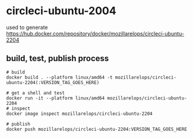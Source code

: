 # circleci-ubuntu-2004

used to generate https://hub.docker.com/repository/docker/mozillarelops/circleci-ubuntu-2204

## build, test, publish process

```shell
# build
docker build . --platform linux/amd64 -t mozillarelops/circleci-ubuntu-2204(:VERSION_TAG_GOES_HERE)

# get a shell and test
docker run -it --platform linux/amd64 mozillarelops/circleci-ubuntu-2204
# inspect
docker image inspect mozillarelops/circleci-ubuntu-2204

# publish
docker push mozillarelops/circleci-ubuntu-2204:VERSION_TAG_GOES_HERE
```

